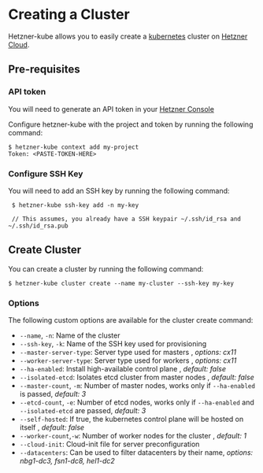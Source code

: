 # Creating a Cluster

Hetzner-kube allows you to easily create a [kubernetes](https://kubernetes.io/) cluster on [Hetzner Cloud](https://hetzner.com/cloud).

## Pre-requisites

### API token
You will need to generate an API token in your [Hetzner Console](https://console.hetzner.cloud/)

Configure hetzner-kube with the project and token by running the following command:

    $ hetzner-kube context add my-project
    Token: <PASTE-TOKEN-HERE>

### Configure SSH Key
You will need to add an SSH key by running the following command:

     $ hetzner-kube ssh-key add -n my-key
     
     // This assumes, you already have a SSH keypair ~/.ssh/id_rsa and ~/.ssh/id_rsa.pub
     
## Create Cluster
You can create a cluster by running the following command:

    $ hetzner-kube cluster create --name my-cluster --ssh-key my-key
    
### Options
The following custom options are available for the cluster create command:

- ```--name```, ```-n```: Name of the cluster
- ```--ssh-key```, ```-k```: Name of the SSH key used for provisioning 
- ```--master-server-type```: Server type used for masters , *options: cx11*
- ```--worker-server-type```: Server type used for workers , *options: cx11*
- ```--ha-enabled```: Install high-available control plane , *default: false*
- ```--isolated-etcd```: Isolates etcd cluster from master nodes , *default: false*
- ```--master-count```, ```-m```: Number of master nodes, works only if ```--ha-enabled``` is passed, *default: 3*
- ```--etcd-count```, ```-e```: Number of etcd nodes, works only if ```--ha-enabled``` and ```--isolated-etcd``` are passed, *default: 3*
- ```--self-hosted```: If true, the kubernetes control plane will be hosted on itself , *default: false*
- ```--worker-count```,```-w```: Number of worker nodes for the cluster , *default: 1*
- ```--cloud-init```: Cloud-init file for server preconfiguration
- ```--datacenters```: Can be used to filter datacenters by their name, *options: nbg1-dc3, fsn1-dc8, hel1-dc2*

    


